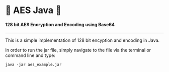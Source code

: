 # 🔱 AES Java 🔱
#### 128 bit AES Encryption and Encoding using Base64
---
This is a simple implementation of 128 bit encyption and encoding in Java. 

In order to run the jar file, simply navigate to the file via the terminal or command line and type:

```
java -jar aes_example.jar
```


